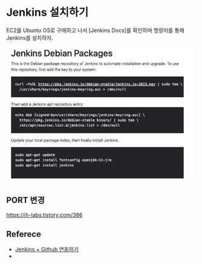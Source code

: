 # Jenkins 설치하기

EC2를 Ubuntu OS로 구매하고 나서 [Jenkins Docs]를 확인하며 명령어를 통해 Jenkins를 설치하자.

![jenkins-cli.png](img.png)


## PORT 변경
https://jh-labs.tistory.com/386

## Referece

* [Jenkins + Github 연동하기](https://kitty-geno.tistory.com/88)
* 